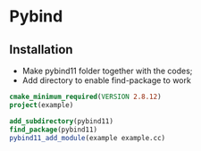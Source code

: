 # Pybind

## Installation
- Make pybind11 folder together with the codes;
- Add directory to enable find-package to work
```cmake
cmake_minimum_required(VERSION 2.8.12)
project(example)

add_subdirectory(pybind11)
find_package(pybind11)
pybind11_add_module(example example.cc)
```